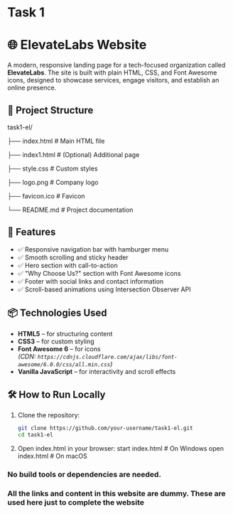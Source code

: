 # Task 1
# 🌐 ElevateLabs Website

A modern, responsive landing page for a tech-focused organization called **ElevateLabs**. The site is built with plain HTML, CSS, and Font Awesome icons, designed to showcase services, engage visitors, and establish an online presence.

## 📁 Project Structure
task1-el/

├── index.html # Main HTML file

├── index1.html # (Optional) Additional page

├── style.css # Custom styles

├── logo.png # Company logo

├── favicon.ico # Favicon

└── README.md # Project documentation



## 🚀 Features

- ✅ Responsive navigation bar with hamburger menu
- ✅ Smooth scrolling and sticky header
- ✅ Hero section with call-to-action
- ✅ "Why Choose Us?" section with Font Awesome icons
- ✅ Footer with social links and contact information
- ✅ Scroll-based animations using Intersection Observer API

## 📦 Technologies Used
- **HTML5** – for structuring content
- **CSS3** – for custom styling
- **Font Awesome 6** – for icons  
  *(CDN: `https://cdnjs.cloudflare.com/ajax/libs/font-awesome/6.0.0/css/all.min.css`)*
- **Vanilla JavaScript** – for interactivity and scroll effects





## 🛠️ How to Run Locally

1. Clone the repository:
   ```bash
   git clone https://github.com/your-username/task1-el.git
   cd task1-el

2. Open index.html in your browser:
start index.html   # On Windows
open index.html    # On macOS


### No build tools or dependencies are needed.

### All the links and content in this website are dummy. These are used here just to complete the website